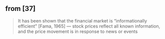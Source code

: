 
## from [37]
 > It has been shown that the financial market is “informationally
efficient” [Fama, 1965] — stock prices reflect all known
information, and the price movement is in response to news or
events
